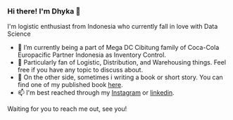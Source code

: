 ### Hi there! I'm Dhyka 👋

I'm logistic enthusiast from Indonesia who currently fall in love with Data Science

- 🔭 I’m currently being a part of Mega DC Cibitung family of Coca-Cola Europacific Partner Indonesia as Inventory Control.
- 🌱 Particularly fan of Logistic, Distribution, and Warehousing things. Feel free if you have any topic to discuss about.
- 👯 On the other side, sometimes i writing a book or short story. You can find one of my published book [here](https://www.goodreads.com/book/show/42108485-veranda-dan-pembunuhan-di-seribu-pintu).
- 📫 I'm best reached through my [Instagram](https://www.instagram.com/dhykac/?hl=id) or [linkedin](https://www.linkedin.com/in/dhykac/).

Waiting for you to reach me out, see you!
